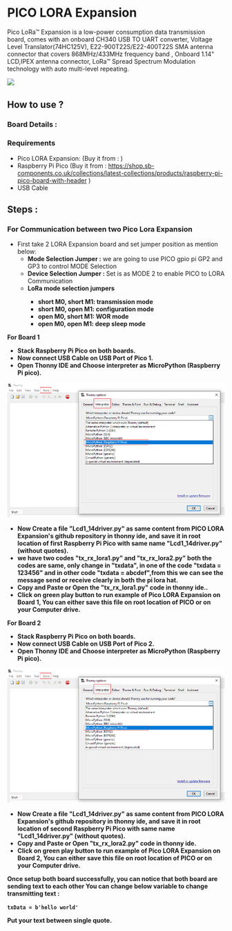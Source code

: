 # PICO LORA Expansion

Pico LoRa™ Expansion is a low-power consumption data transmission board, comes with an onboard CH340 USB TO UART converter, Voltage Level Translator(74HC125V), E22-900T22S/E22-400T22S SMA antenna connector that covers 868MHz/433MHz frequency band , Onboard 1.14" LCD,IPEX antenna connector, LoRa™ Spread Spectrum Modulation technology with auto multi-level repeating.

<img src="https://learn.sb-components.co.uk/images/9/94/Pico_lora_868.png" />

## How to use ?

### Board Details :



### Requirements

* Pico LORA Expansion: (Buy it from :  )
* Raspberry Pi Pico (Buy it from : https://shop.sb-components.co.uk/collections/latest-collections/products/raspberry-pi-pico-board-with-header )
* USB Cable


## Steps :

### For Communication between two Pico Lora Expansion

* First take 2 LORA Expansion board and set jumper position as mention below:
  * <b> Mode Selection Jumper :</b> we are going to use PICO gpio pi GP2 and GP3 to control MODE Selection
  * <b> Device Selection Jumper : </b> Set is as MODE 2 to enable PICO to LORA Communication
  * <b> LoRa mode selection jumpers 
    * <b> short M0, short M1: transmission mode
    * <b> short M0, open M1: configuration mode
    * <b> open M0, short M1: WOR mode
    * <b> open M0, open M1: deep sleep mode

<b> For Board 1 </b>

* Stack Raspberry Pi Pico on both boards.
* Now connect USB Cable on USB Port of Pico 1.
* Open Thonny IDE and Choose interpreter as MicroPython (Raspberry Pi pico).

<img src="https://github.com/sbcshop/Raspberry-Pi-Pico-RFID-Expansion/blob/main/images/thonny-interpreter.PNG" />

* Now Create a file "Lcd1_14driver.py" as same content from PICO LORA Expansion's github repository in thonny ide, and save it in root location of first Raspberry Pi Pico with same name "Lcd1_14driver.py" (without quotes).
* we have two codes "tx_rx_lora1.py" and "tx_rx_lora2.py" both the codes are same, only change in "txdata", in one of the code "txdata = 123456" and in other code "txdata = abcdef",from this we can see the message send or receive clearly in both the pi lora hat.
* Copy and Paste or Open the "tx_rx_lora1.py" code in thonny ide..
* Click on green play button to run example of Pico LORA Expansion on Board 1, You can either save this file on root location of PICO or on your Computer drive.

<b> For Board 2 </b>

* Stack Raspberry Pi Pico on both boards.
* Now connect USB Cable on USB Port of Pico 2.
* Open Thonny IDE and Choose interpreter as MicroPython (Raspberry Pi pico).

<img src="https://github.com/sbcshop/Raspberry-Pi-Pico-RFID-Expansion/blob/main/images/thonny-interpreter.PNG" />

* Now Create a file "Lcd1_14driver.py" as same content from PICO LORA Expansion's github repository in thonny ide, and save it in root location of second Raspberry Pi Pico with same name "Lcd1_14driver.py" (without quotes).
* Copy and Paste or Open "tx_rx_lora2.py" code in thonny ide.
* Click on green play button to run example of Pico LORA Expansion on Board 2, You can either save this file on root location of PICO or on your Computer drive.

<b> Once setup both board successfully, you can notice that both board are sending text to each other </b>
You can change below variable to change transmitting text :

``` txData = b'hello world' ``` 

Put your text between single quote.
